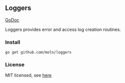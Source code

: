 Loggers
---

[GoDoc](http://godoc.org/github.com/moln/loggers)

Loggers provides error and access log creation routines.

### Install
```
go get github.com/moln/loggers
```

### License
MIT licensed, see [here](https://raw.github.com/moln/loggers/master/README.md)
